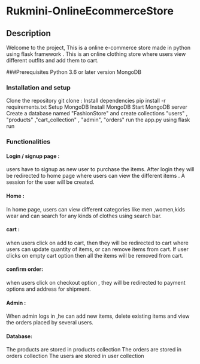 # Rukmini-OnlineEcommerceStore

## Description
Welcome to the project, This is a online e-commerce store made in python using flask framework . This is an online clothing store where users view different outfits and add them to cart.

###Prerequisites
Python 3.6 or later version
MongoDB

### Installation and setup
Clone the repository
git clone :
Install dependencies
pip install -r requirements.txt
Setup MongoDB
Install MongoDB
Start MongoDB server
Create a database named "FashionStore" and create collections "users" , "products" ,"cart_collection" , "admin", "orders"
run the app.py using flask run

### Functionalities
#### Login / signup page :
users have to signup as new user to purchase the items.
After login they will be redirected to home page where users can view the different items .
A session for the user will be created.
#### Home :
In home page, users can view different categories like men ,women,kids wear and can search for any kinds of clothes using search bar.
#### cart :
when users click on add to cart, then they will be redirected to cart where users can update quantity of items, or can remove items from cart.
If user clicks on empty cart option then all the items will be removed from cart.
#### confirm order:
when users click on checkout option , they will be redirected to payment options and address for shipment.
#### Admin :
When admin logs in ,he can add new items, delete existing items and view the orders placed by several users.
#### Database:
The products are stored in products collection
The orders are stored in orders collection 
The users are stored in user collection

